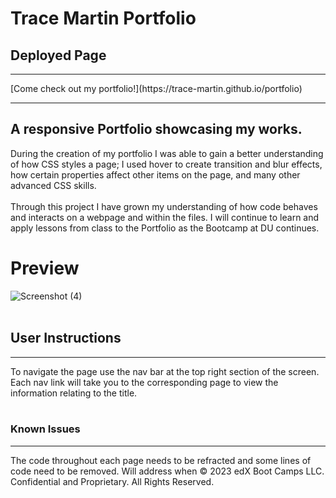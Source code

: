 # Trace Martin Portfolio

## Deployed Page
<hr>
[Come check out my portfolio!](https://trace-martin.github.io/portfolio)
<hr>

## A responsive Portfolio showcasing my works.

During the creation of my portfolio I was able to gain a better understanding of how CSS styles a page; I used hover to create transition and blur effects, how certain properties affect other items on the page, and many other advanced CSS skills.<br><br>
Through this project I have grown my understanding of how code behaves and interacts on a webpage and within the files. I will continue to learn and apply lessons from class to the Portfolio as the Bootcamp at DU continues.

# Preview
![Screenshot (4)](https://user-images.githubusercontent.com/123417800/223329732-264390eb-e446-412c-b4f8-038daea92560.png)
<br><br>
## User Instructions
<hr>
To navigate the page use the nav bar at the top right section of the screen. Each nav link will take you to the corresponding page to view the information relating to the title.<br> 
<br>

### Known Issues
<hr>
The code throughout each page needs to be refracted and some lines of code need to be removed. Will address when 
© 2023 edX Boot Camps LLC. Confidential and Proprietary. All Rights Reserved.
